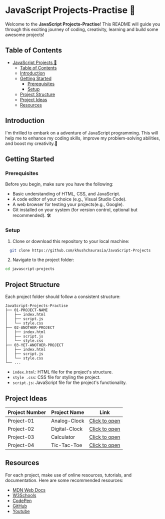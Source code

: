 # JavaScript Projects-Practise 🚀

Welcome to the **JavaScript Projects-Practise**! This README will guide you through this exciting journey of coding, creativity, learning and build some awesome projects!

## Table of Contents  

- [JavaScript Projects 🚀](#javascript-projects-)
  - [Table of Contents](#table-of-contents)
  - [Introduction](#introduction)
  - [Getting Started](#getting-started)
    - [Prerequisites](#prerequisites)
    - [Setup](#setup)
  - [Project Structure](#project-structure)
  - [Project Ideas](#project-ideas)
  - [Resources](#resources)

## Introduction

I'm thrilled to embark on a adventure of JavaScript programming. This will help me to enhance my coding skills, improve my problem-solving abilities, and boost my creativity.🎉

## Getting Started

### Prerequisites

Before you begin, make sure you have the following:

- Basic understanding of HTML, CSS, and JavaScript.
- A code editor of your choice (e.g., Visual Studio Code).
- A web browser for testing your projects(e.g., Google).
- Git installed on your system (for version control, optional but recommended). 🛠️

### Setup

1. Clone or download this repository to your local machine:  

```bash
  git clone https://github.com/khushchaurasia/JavaScript-Projects
```  

2. Navigate to the project folder:  

```bash
cd javascript-projects
```  

## Project Structure

Each project folder should follow a consistent structure:  

```
JavaScript-Projects-Practise
├── 01-PROJECT-NAME
│   ├── index.html
│   ├── script.js
│   └── style.css
├── 02-ANOTHER-PROJECT
│   ├── index.html
│   ├── script.js
│   └── style.css
├── 03-YET-ANOTHER-PROJECT
│   ├── index.html
│   ├── script.js
│   └── style.css
└── ...
```  

- `index.html`: HTML file for the project's structure.
- `style .css`: CSS file for styling the project.
- `script.js`: JavaScript file for the project's functionality.

## Project Ideas  

| Project Number | Project Name     | Link                                                                                                 |
|----------------|------------------|------------------------------------------------------------------------------------------------------|
| Project-01     | Analog-Clock     | [Click to open](https://khush0031.github.io/JavaScript-Projects-Practise/01-ANALOG-CLOCK)            |
| Project-02     | Digital-Clock    | [Click to open](https://khush0031.github.io/JavaScript-Projects-Practise/02-DIGITAL-CLOCK)           |
| Project-03     | Calculator       | [Click to open](https://khush0031.github.io/JavaScript-Projects-Practise/03-SIMPLE-CALCULATOR)       |  
| Project-04     | Tic-Tac-Toe      | [Click to open](https://khush0031.github.io/JavaScript-Projects-Practise/04-TIC-TAC-TOE-GAME)        |  

## Resources

For each project, make use of online resources, tutorials, and documentation. Here are some recommended resources:

- [MDN Web Docs](https://developer.mozilla.org/en-US/)
- [W3Schools](https://www.w3schools.com/)
- [CodePen](https://codepen.io/)
- [GitHub](https://github.com/)
- [Youtube](https://youtube.com/)

